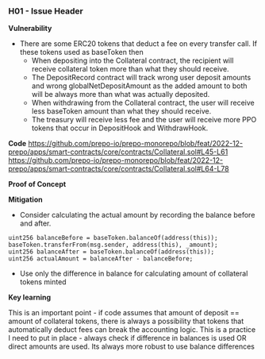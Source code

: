 ### H01 - Issue Header

**Vulnerability**

- There are some ERC20 tokens that deduct a fee on every transfer call. If these tokens used as baseToken then
  - When depositing into the Collateral contract, the recipient will receive collateral token more than what they should receive.
  - The DepositRecord contract will track wrong user deposit amounts and wrong globalNetDepositAmount as the added amount to both will be always more than what was actually deposited.
  - When withdrawing from the Collateral contract, the user will receive less baseToken amount than what they should receive.
  - The treasury will receive less fee and the user will receive more PPO tokens that occur in DepositHook and WithdrawHook.

**Code**
https://github.com/prepo-io/prepo-monorepo/blob/feat/2022-12-prepo/apps/smart-contracts/core/contracts/Collateral.sol#L45-L61
https://github.com/prepo-io/prepo-monorepo/blob/feat/2022-12-prepo/apps/smart-contracts/core/contracts/Collateral.sol#L64-L78

**Proof of Concept**

**Mitigation**

- Consider calculating the actual amount by recording the balance before and after.

```
uint256 balanceBefore = baseToken.balanceOf(address(this));
baseToken.transferFrom(msg.sender, address(this), _amount);
uint256 balanceAfter = baseToken.balanceOf(address(this));
uint256 actualAmount = balanceAfter - balanceBefore;
```

- Use only the difference in balance for calculating amount of collateral tokens minted

**Key learning**

This is an important point - if code assumes that amount of deposit == amount of collateral tokens, there is always a possibility that tokens that automatically deduct fees can break the accounting logic. This is a practice I need to put in place - always check if difference in balances is used OR direct amounts are used. Its always more robust to use balance differences
